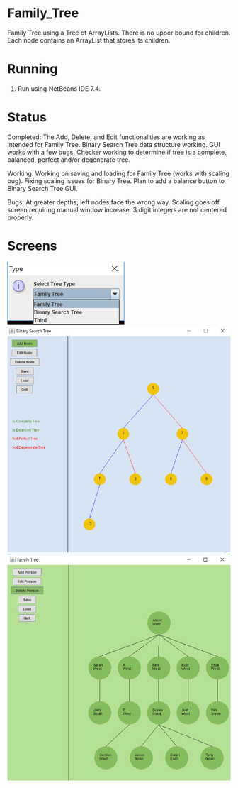 # Family_Tree
Family Tree using a Tree of ArrayLists. There is no upper bound for children. Each node contains an ArrayList that stores its children. 

# Running
1. Run using NetBeans IDE 7.4.

# Status
Completed:
The Add, Delete, and Edit functionalities are working as intended for Family Tree. 
Binary Search Tree data structure working. GUI works with a few bugs. Checker working to determine if tree is a complete, balanced, perfect and/or degenerate tree.

Working:
Working on saving and loading for Family Tree (works with scaling bug).
Fixing scaling issues for Binary Tree. Plan to add a balance button to Binary Search Tree GUI.

Bugs:
At greater depths, left nodes face the wrong way. Scaling goes off screen requiring manual window increase. 3 digit integers are not centered properly.

# Screens
![alt text](screens/selection.png "Selection")
![alt text](screens/binary_search_tree.png "Sample binary search tree ")
![alt text](screens/tree3.png "Sample family tree ")
